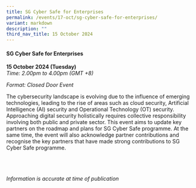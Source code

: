 ```yaml
---
title: SG Cyber Safe for Enterprises
permalink: /events/17-oct/sg-cyber-safe-for-enterprises/
variant: markdown
description: ""
third_nav_title: 15 October 2024
---
```

#### **SG Cyber Safe for Enterprises**

**15 October 2024 (Tuesday)**  
*Time: 2.00pm to 4.00pm (GMT +8)*

*Format: Closed Door Event*

The cybersecurity landscape is evolving due to the influence of emerging technologies, leading to the rise of areas such as cloud security, Artificial Intelligence (AI) security and Operational Technology (OT) security. Approaching digital security holistically requires collective responsibility involving both public and private sector. This event aims to update key partners on the roadmap and plans for SG Cyber Safe programme. At the same time, the event will also acknowledge partner contributions and recognise the key partners that have made strong contributions to SG Cyber Safe programme.

<br><br><br>
*Information is accurate at time of publication*
